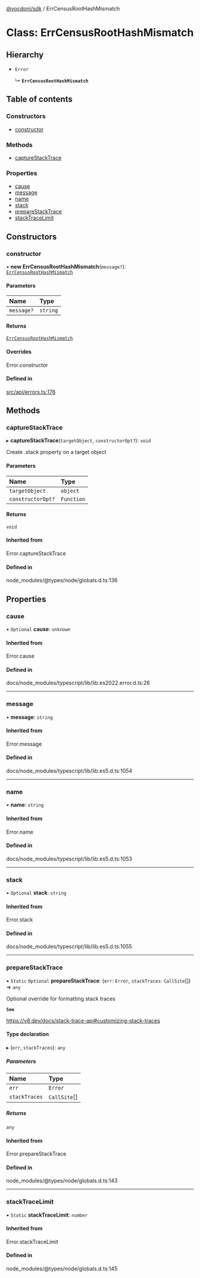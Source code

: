 [@vocdoni/sdk](/sdk) / ErrCensusRootHashMismatch

# Class: ErrCensusRootHashMismatch

## Hierarchy

- `Error`

  ↳ **`ErrCensusRootHashMismatch`**

## Table of contents

### Constructors

- [constructor](ErrCensusRootHashMismatch#constructor)

### Methods

- [captureStackTrace](ErrCensusRootHashMismatch#capturestacktrace)

### Properties

- [cause](ErrCensusRootHashMismatch#cause)
- [message](ErrCensusRootHashMismatch#message)
- [name](ErrCensusRootHashMismatch#name)
- [stack](ErrCensusRootHashMismatch#stack)
- [prepareStackTrace](ErrCensusRootHashMismatch#preparestacktrace)
- [stackTraceLimit](ErrCensusRootHashMismatch#stacktracelimit)

## Constructors

### constructor

• **new ErrCensusRootHashMismatch**(`message?`): [`ErrCensusRootHashMismatch`](ErrCensusRootHashMismatch)

#### Parameters

| Name | Type |
| :------ | :------ |
| `message?` | `string` |

#### Returns

[`ErrCensusRootHashMismatch`](ErrCensusRootHashMismatch)

#### Overrides

Error.constructor

#### Defined in

[src/api/errors.ts:176](https://github.com/vocdoni/vocdoni-sdk/blob/179c92b4cecfec787d968dc02b519f64ee15c5d3/src/api/errors.ts#L176)

## Methods

### captureStackTrace

▸ **captureStackTrace**(`targetObject`, `constructorOpt?`): `void`

Create .stack property on a target object

#### Parameters

| Name | Type |
| :------ | :------ |
| `targetObject` | `object` |
| `constructorOpt?` | `Function` |

#### Returns

`void`

#### Inherited from

Error.captureStackTrace

#### Defined in

node_modules/@types/node/globals.d.ts:136

## Properties

### cause

• `Optional` **cause**: `unknown`

#### Inherited from

Error.cause

#### Defined in

docs/node_modules/typescript/lib/lib.es2022.error.d.ts:26

___

### message

• **message**: `string`

#### Inherited from

Error.message

#### Defined in

docs/node_modules/typescript/lib/lib.es5.d.ts:1054

___

### name

• **name**: `string`

#### Inherited from

Error.name

#### Defined in

docs/node_modules/typescript/lib/lib.es5.d.ts:1053

___

### stack

• `Optional` **stack**: `string`

#### Inherited from

Error.stack

#### Defined in

docs/node_modules/typescript/lib/lib.es5.d.ts:1055

___

### prepareStackTrace

▪ `Static` `Optional` **prepareStackTrace**: (`err`: `Error`, `stackTraces`: `CallSite`[]) => `any`

Optional override for formatting stack traces

**`See`**

https://v8.dev/docs/stack-trace-api#customizing-stack-traces

#### Type declaration

▸ (`err`, `stackTraces`): `any`

##### Parameters

| Name | Type |
| :------ | :------ |
| `err` | `Error` |
| `stackTraces` | `CallSite`[] |

##### Returns

`any`

#### Inherited from

Error.prepareStackTrace

#### Defined in

node_modules/@types/node/globals.d.ts:143

___

### stackTraceLimit

▪ `Static` **stackTraceLimit**: `number`

#### Inherited from

Error.stackTraceLimit

#### Defined in

node_modules/@types/node/globals.d.ts:145
